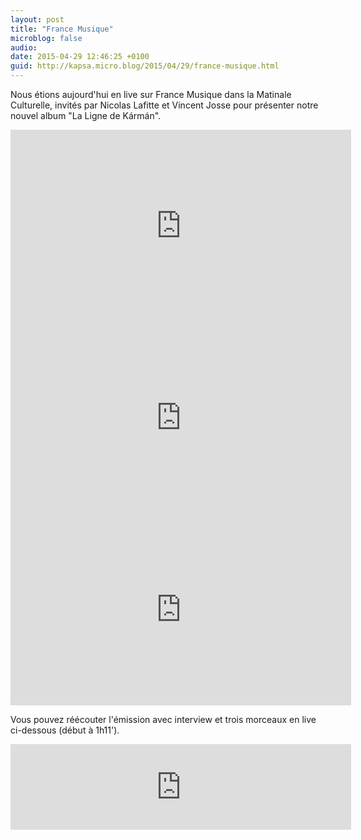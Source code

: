 ```yaml
---
layout: post
title: "France Musique"
microblog: false
audio: 
date: 2015-04-29 12:46:25 +0100
guid: http://kapsa.micro.blog/2015/04/29/france-musique.html
---
```

Nous étions aujourd'hui en live sur France Musique dans la Matinale Culturelle, invités par Nicolas Lafitte et Vincent Josse pour présenter notre nouvel album "La Ligne de Kármán".

<iframe src="https://player.vimeo.com/video/126383401?portrait=0" width="545" height="307" frameborder="0" allowfullscreen="allowfullscreen"></iframe>

<iframe src="https://player.vimeo.com/video/128343194?portrait=0" width="545" height="307" frameborder="0" allowfullscreen="allowfullscreen"></iframe>

<iframe src="https://player.vimeo.com/video/128343311?portrait=0" width="545" height="307" frameborder="0" allowfullscreen="allowfullscreen"></iframe>

Vous pouvez réécouter l'émission avec interview et trois morceaux en live ci-dessous (début à 1h11').
<iframe src="http://www.francemusique.fr/player/export-reecouter?content=92823" width="545" height="137" frameborder="0" scrolling="no"></iframe>
